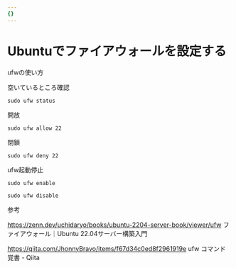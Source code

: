 ```yaml
---
{}
---
```

# Ubuntuでファイアウォールを設定する

ufwの使い方

空いているところ確認

`sudo ufw status`

開放

`sudo ufw allow 22`

閉鎖

`sudo ufw deny 22`

ufw起動停止

`sudo ufw enable`

`sudo ufw disable`

参考

https://zenn.dev/uchidaryo/books/ubuntu-2204-server-book/viewer/ufw ファイアウォール｜Ubuntu 22.04サーバー構築入門

https://qiita.com/JhonnyBravo/items/f67d34c0ed8f2961919e ufw コマンド 覚書 - Qiita